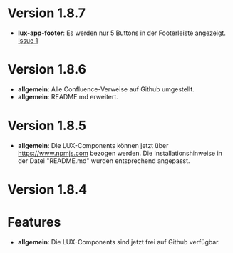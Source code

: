 # Version 1.8.7
- **lux-app-footer**: Es werden nur 5 Buttons in der Footerleiste angezeigt. [Issue 1](https://github.com/IHK-GfI/lux-components/issues/1) 

# Version 1.8.6
- **allgemein**: Alle Confluence-Verweise auf Github umgestellt. 
- **allgemein**: README.md erweitert.

# Version 1.8.5

- **allgemein**: Die LUX-Components können jetzt über https://www.npmjs.com bezogen werden.
  Die Installationshinweise in der Datei "README.md" wurden entsprechend angepasst.

# Version 1.8.4

# Features

- **allgemein**: Die LUX-Components sind jetzt frei auf Github verfügbar.
